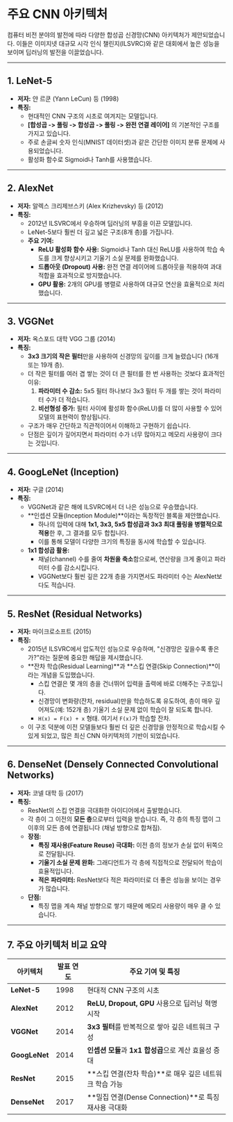 # 주요 CNN 아키텍처

컴퓨터 비전 분야의 발전에 따라 다양한 합성곱 신경망(CNN) 아키텍처가 제안되었습니다. 이들은 이미지넷 대규모 시각 인식 챌린지(ILSVRC)와 같은 대회에서 높은 성능을 보이며 딥러닝의 발전을 이끌었습니다.

---

## 1. LeNet-5
- **저자:** 얀 르쿤 (Yann LeCun) 등 (1998)
- **특징:**
  - 현대적인 CNN 구조의 시초로 여겨지는 모델입니다.
  - **[합성곱 -> 풀링 -> 합성곱 -> 풀링 -> 완전 연결 레이어]** 의 기본적인 구조를 가지고 있습니다.
  - 주로 손글씨 숫자 인식(MNIST 데이터셋)과 같은 간단한 이미지 분류 문제에 사용되었습니다.
  - 활성화 함수로 Sigmoid나 Tanh를 사용했습니다.

---

## 2. AlexNet
- **저자:** 알렉스 크리제브스키 (Alex Krizhevsky) 등 (2012)
- **특징:**
  - 2012년 ILSVRC에서 우승하며 딥러닝의 부흥을 이끈 모델입니다.
  - LeNet-5보다 훨씬 더 깊고 넓은 구조(8개 층)를 가집니다.
  - **주요 기여:**
    - **ReLU 활성화 함수 사용:** Sigmoid나 Tanh 대신 ReLU를 사용하여 학습 속도를 크게 향상시키고 기울기 소실 문제를 완화했습니다.
    - **드롭아웃 (Dropout) 사용:** 완전 연결 레이어에 드롭아웃을 적용하여 과대적합을 효과적으로 방지했습니다.
    - **GPU 활용:** 2개의 GPU를 병렬로 사용하여 대규모 연산을 효율적으로 처리했습니다.

---

## 3. VGGNet
- **저자:** 옥스포드 대학 VGG 그룹 (2014)
- **특징:**
  - **3x3 크기의 작은 필터**만을 사용하여 신경망의 깊이를 크게 늘렸습니다 (16개 또는 19개 층).
  - 더 작은 필터를 여러 겹 쌓는 것이 더 큰 필터를 한 번 사용하는 것보다 효과적인 이유:
    1.  **파라미터 수 감소:** 5x5 필터 하나보다 3x3 필터 두 개를 쌓는 것이 파라미터 수가 더 적습니다.
    2.  **비선형성 증가:** 필터 사이에 활성화 함수(ReLU)를 더 많이 사용할 수 있어 모델의 표현력이 향상됩니다.
  - 구조가 매우 간단하고 직관적이어서 이해하고 구현하기 쉽습니다.
  - 단점은 깊이가 깊어지면서 파라미터 수가 너무 많아지고 메모리 사용량이 크다는 것입니다.

---

## 4. GoogLeNet (Inception)
- **저자:** 구글 (2014)
- **특징:**
  - VGGNet과 같은 해에 ILSVRC에서 더 나은 성능으로 우승했습니다.
  - **인셉션 모듈(Inception Module)**이라는 독창적인 블록을 제안했습니다.
    - 하나의 입력에 대해 **1x1, 3x3, 5x5 합성곱과 3x3 최대 풀링을 병렬적으로 적용**한 후, 그 결과를 모두 합칩니다.
    - 이를 통해 모델이 다양한 크기의 특징을 동시에 학습할 수 있습니다.
  - **1x1 합성곱 활용:**
    - 채널(channel) 수를 줄여 **차원을 축소**함으로써, 연산량을 크게 줄이고 파라미터 수를 감소시킵니다.
    - VGGNet보다 훨씬 깊은 22개 층을 가지면서도 파라미터 수는 AlexNet보다도 적습니다.

---

## 5. ResNet (Residual Networks)
- **저자:** 마이크로소프트 (2015)
- **특징:**
  - 2015년 ILSVRC에서 압도적인 성능으로 우승하며, "신경망은 깊을수록 좋은가?"라는 질문에 중요한 해답을 제시했습니다.
  - **잔차 학습(Residual Learning)**과 **스킵 연결(Skip Connection)**이라는 개념을 도입했습니다.
    - 스킵 연결은 몇 개의 층을 건너뛰어 입력을 출력에 바로 더해주는 구조입니다.
    - 신경망이 변화량(잔차, residual)만을 학습하도록 유도하여, 층이 매우 깊어져도(예: 152개 층) 기울기 소실 문제 없이 학습이 잘 되도록 합니다.
    - `H(x) = F(x) + x` 형태. 여기서 `F(x)`가 학습할 잔차.
  - 이 구조 덕분에 이전 모델들보다 훨씬 더 깊은 신경망을 안정적으로 학습시킬 수 있게 되었고, 많은 최신 CNN 아키텍처의 기반이 되었습니다.

---

## 6. DenseNet (Densely Connected Convolutional Networks)
- **저자:** 코넬 대학 등 (2017)
- **특징:**
  - ResNet의 스킵 연결을 극대화한 아이디어에서 출발했습니다.
  - 각 층이 그 이전의 **모든 층**으로부터 입력을 받습니다. 즉, 각 층의 특징 맵이 그 이후의 모든 층에 연결됩니다 (채널 방향으로 합쳐짐).
  - **장점:**
    - **특징 재사용(Feature Reuse) 극대화:** 이전 층의 정보가 손실 없이 뒤쪽으로 전달됩니다.
    - **기울기 소실 문제 완화:** 그래디언트가 각 층에 직접적으로 전달되어 학습이 효율적입니다.
    - **적은 파라미터:** ResNet보다 적은 파라미터로 더 좋은 성능을 보이는 경우가 많습니다.
  - **단점:**
    - 특징 맵을 계속 채널 방향으로 쌓기 때문에 메모리 사용량이 매우 클 수 있습니다.

---

## 7. 주요 아키텍처 비교 요약

| 아키텍처 | 발표 연도 | 주요 기여 및 특징 |
|---|---|---|
| **LeNet-5** | 1998 | 현대적 CNN 구조의 시초 |
| **AlexNet** | 2012 | **ReLU, Dropout, GPU** 사용으로 딥러닝 혁명 시작 |
| **VGGNet** | 2014 | **3x3 필터**를 반복적으로 쌓아 깊은 네트워크 구성 |
| **GoogLeNet** | 2014 | **인셉션 모듈**과 **1x1 합성곱**으로 계산 효율성 증대 |
| **ResNet** | 2015 | **스킵 연결(잔차 학습)**로 매우 깊은 네트워크 학습 가능 |
| **DenseNet** | 2017 | **밀집 연결(Dense Connection)**로 특징 재사용 극대화 |
